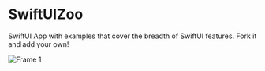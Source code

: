 # SwiftUIZoo

SwiftUI App with examples that cover the breadth of SwiftUI features. Fork it and add your own!

![Frame 1](https://user-images.githubusercontent.com/544302/116008435-c4985e80-a5d1-11eb-8541-789389d43227.png)
